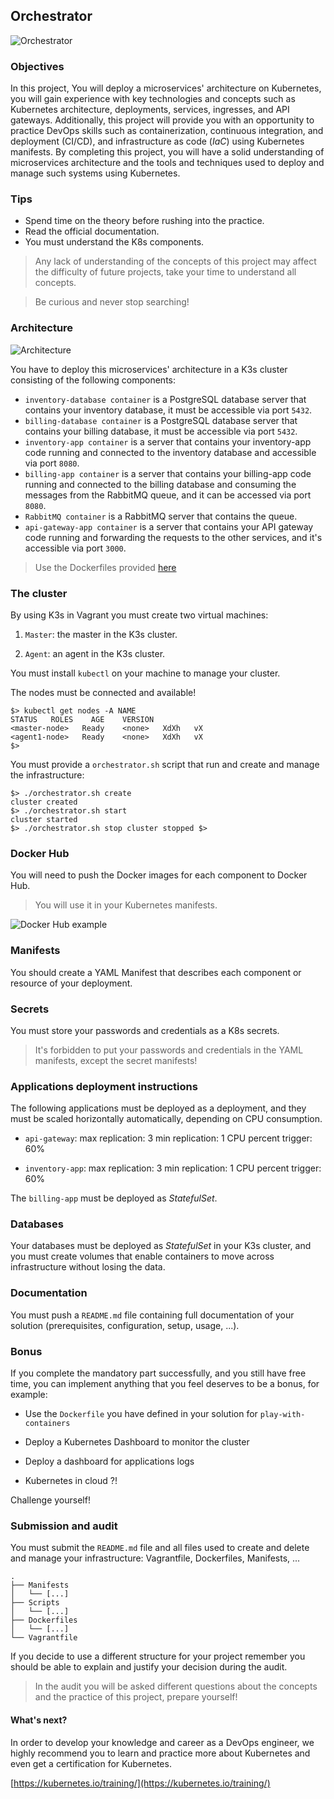## Orchestrator

![Orchestrator](pictures/Orchestrator.jpg)

### Objectives

In this project, You will deploy a microservices' architecture on Kubernetes,
you will gain experience with key technologies and concepts such as Kubernetes
architecture, deployments, services, ingresses, and API gateways. Additionally,
this project will provide you with an opportunity to practice DevOps skills
such as containerization, continuous integration, and deployment (CI/CD), and
infrastructure as code (*IaC*) using Kubernetes manifests. By completing this
project, you will have a solid understanding of microservices architecture and
the tools and techniques used to deploy and manage such systems using
Kubernetes.

### Tips

- Spend time on the theory before rushing into the practice.
- Read the official documentation.
- You must understand the K8s components.

> Any lack of understanding of the concepts of this project may affect the
> difficulty of future projects, take your time to understand all concepts.

> Be curious and never stop searching!

### Architecture

![Architecture](pictures/Architecture.png)

You have to deploy this microservices' architecture in a K3s cluster
consisting of the following components:

- `inventory-database container` is a PostgreSQL database server that contains
  your inventory database, it must be accessible via port `5432`.
- `billing-database container` is a PostgreSQL database server that contains
  your billing database, it must be accessible via port `5432`.
- `inventory-app container` is a server that contains your
  inventory-app code running and connected to the inventory database and
  accessible via port `8080`.
- `billing-app container` is a server that contains your billing-app
  code running and connected to the billing database and consuming the messages
  from the RabbitMQ queue, and it can be accessed via port `8080`.
- `RabbitMQ container` is a RabbitMQ server that contains the queue.
- `api-gateway-app container` is a server that contains your
  API gateway code running and forwarding the requests to the other
  services, and it's accessible via port `3000`.

<!--TODO: add link to solution-->
> Use the Dockerfiles provided [here](...)

### The cluster

By using K3s in Vagrant you must create two virtual machines:

1. `Master`: the master in the K3s cluster.

2. `Agent`: an agent in the K3s cluster.

You must install `kubectl` on your machine to manage your cluster.

The nodes must be connected and available!

```console 
$> kubectl get nodes -A NAME
STATUS   ROLES    AGE    VERSION 
<master-node>   Ready    <none>   XdXh   vX
<agent1-node>   Ready    <none>   XdXh   vX 
$>
```

You must provide a `orchestrator.sh` script that run and create and manage the
infrastructure:

```console 
$> ./orchestrator.sh create 
cluster created
$> ./orchestrator.sh start
cluster started 
$> ./orchestrator.sh stop cluster stopped $> 
```

### Docker Hub

You will need to push the Docker images for each component to Docker Hub.

> You will use it in your Kubernetes manifests.

![Docker Hub example](pictures/dockerhub-example.jpg)

### Manifests

You should create a YAML Manifest that describes each component or resource of
your deployment.

### Secrets

You must store your passwords and credentials as a K8s secrets.

> It's forbidden to put your passwords and credentials in the YAML manifests,
> except the secret manifests!

### Applications deployment instructions

The following applications must be deployed as a deployment, and they
must be scaled horizontally automatically, depending on CPU consumption.

- `api-gateway`: max replication: 3 min replication: 1 CPU percent trigger: 60%

- `inventory-app`: max replication: 3 min replication: 1 CPU percent trigger:
  60%

The `billing-app` must be deployed as *StatefulSet*.

### Databases

Your databases must be deployed as *StatefulSet* in your K3s cluster, and you
must create volumes that enable containers to move across infrastructure
without losing the data.

### Documentation

You must push a `README.md` file containing full documentation of your solution
(prerequisites, configuration, setup, usage, ...).

### Bonus

If you complete the mandatory part successfully, and you still have free time,
you can implement anything that you feel deserves to be a bonus, for example:

- Use the `Dockerfile` you have defined in your solution for
  `play-with-containers`

- Deploy a Kubernetes Dashboard to monitor the cluster

- Deploy a dashboard for applications logs

- Kubernetes in cloud ?!

Challenge yourself!

### Submission and audit

You must submit the `README.md` file and all files used to create and delete
and manage your infrastructure: Vagrantfile, Dockerfiles, Manifests, ...

```console 
. 
├── Manifests 
│   └── [...] 
├── Scripts 
│   └── [...] 
├── Dockerfiles 
│   └── [...] 
└── Vagrantfile 
```

If you decide to use a different structure for your project remember you should
be able to explain and justify your decision during the audit.

> In the audit you will be asked different questions about the concepts and the
> practice of this project, prepare yourself!

#### What's next?

In order to develop your knowledge and career as a DevOps engineer, we highly
recommend you to learn and practice more about Kubernetes and even get a
certification for Kubernetes.

[https://kubernetes.io/training/](https://kubernetes.io/training/)
